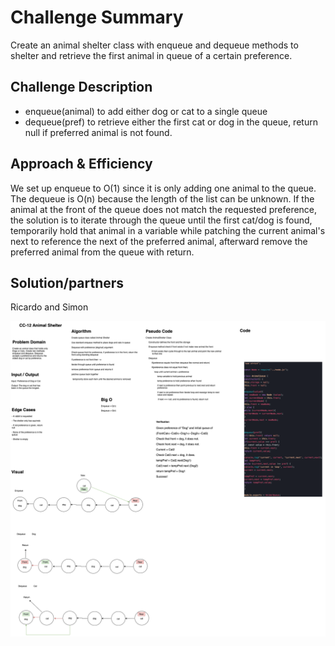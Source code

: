 # Challenge Summary
<!-- Short summary or background information -->
Create an animal shelter class with enqueue and dequeue methods to shelter and retrieve the first animal in queue of a certain preference.

## Challenge Description
<!-- Description of the challenge -->
- enqueue(animal) to add either dog or cat to a single queue
- dequeue(pref) to retrieve either the first cat or dog in the queue, return null if preferred animal is not found.

## Approach & Efficiency
<!-- What approach did you take? Why? What is the Big O space/time for this approach? -->

We set up enqueue to O(1) since it is only adding one animal to the queue. The dequeue is O(n) because the length of the list can be unknown. If the animal at the front of the queue does not match the requested preference, the solution is to iterate through the queue until the first cat/dog is found, temporarily hold that animal in a variable while patching the current animal's next to reference the next of the preferred animal, afterward remove the preferred animal from the queue with return.

## Solution/partners

Ricardo and Simon
<!-- Embedded whiteboard image -->

![whiteboard](cc12.png)